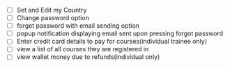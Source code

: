 


- [ ] Set and Edit my Country
- [ ] Change password option
- [ ] forget password with email sending option
- [ ] popup notification displaying email sent upon pressing forgot password
- [ ] Enter credit card details to pay for courses(individual trainee only)
- [ ] view a list of all courses they are registered in
- [ ] view wallet money due to refunds(individual only)